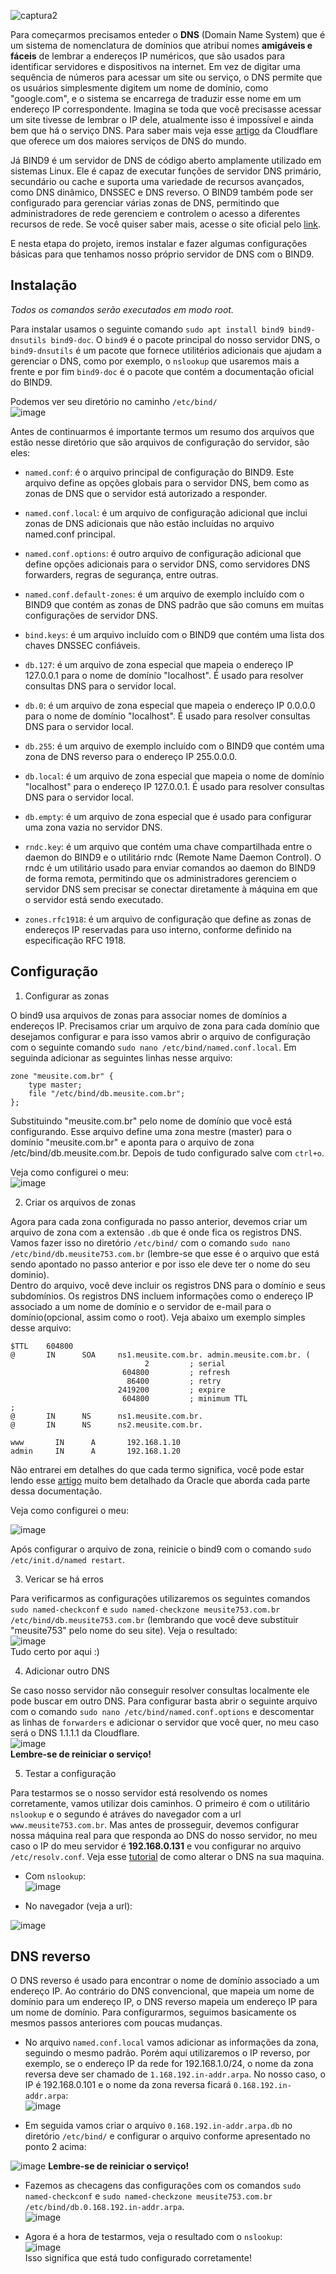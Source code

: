 ![captura2](https://user-images.githubusercontent.com/104470835/229310772-b7ef102c-b681-4706-9dc6-75572a2eafdb.jpg)


Para começarmos precisamos enteder o **DNS** (Domain Name System) que é um sistema de nomenclatura de domínios que atribui nomes **amigáveis e fáceis** de lembrar a endereços IP numéricos, que são usados para identificar servidores e dispositivos na internet. Em vez de digitar uma sequência de números para acessar um site ou serviço, o DNS permite que os usuários simplesmente digitem um nome de domínio, como "google.com", e o sistema se encarrega de traduzir esse nome em um endereço IP correspondente. Imagina se toda que você precisasse acessar um site tivesse de lembrar o IP dele, atualmente isso é impossível e ainda bem que há o serviço DNS. Para saber mais veja esse [artigo](https://www.cloudflare.com/pt-br/learning/dns/what-is-dns/) da Cloudflare que oferece um dos maiores serviços de DNS do mundo.<br>

Já BIND9 é um servidor de DNS de código aberto amplamente utilizado em sistemas Linux. Ele é capaz de executar funções de servidor DNS primário, secundário ou cache e suporta uma variedade de recursos avançados, como DNS dinâmico, DNSSEC e DNS reverso. O BIND9 também pode ser configurado para gerenciar várias zonas de DNS, permitindo que administradores de rede gerenciem e controlem o acesso a diferentes recursos de rede. Se você quiser saber mais, acesse o site oficial pelo [link](https://www.isc.org/bind/).<br>

E nesta etapa do projeto, iremos instalar e fazer algumas configurações básicas para que tenhamos nosso próprio servidor de DNS com o BIND9. <br>

## Instalação

*Todos os comandos serão executados em modo root.*<br>

Para instalar usamos o seguinte comando `sudo apt install bind9 bind9-dnsutils bind9-doc`. O `bind9` é o pacote principal do nosso servidor DNS, o `bind9-dnsutils` é um pacote que fornece utilitérios adicionais que ajudam a gerenciar o DNS, como por exemplo, o `nslookup` que usaremos mais a frente e por fim `bind9-doc` é o pacote que contém a documentação oficial do BIND9.<br>

Podemos ver seu diretório no caminho `/etc/bind/`<br>
![image](https://user-images.githubusercontent.com/104470835/229319975-fbf96f9d-8d92-4447-b9b0-907f0be0533f.png)

Antes de continuarmos é importante termos um resumo dos arquivos que estão nesse diretório que são arquivos de configuração do servidor, são eles:

* `named.conf`: é o arquivo principal de configuração do BIND9. Este arquivo define as opções globais para o servidor DNS, bem como as zonas de DNS que o servidor está autorizado a responder.

* `named.conf.local`: é um arquivo de configuração adicional que inclui zonas de DNS adicionais que não estão incluídas no arquivo named.conf principal.

* `named.conf.options`: é outro arquivo de configuração adicional que define opções adicionais para o servidor DNS, como servidores DNS forwarders, regras de segurança, entre outras.

* `named.conf.default-zones`: é um arquivo de exemplo incluído com o BIND9 que contém as zonas de DNS padrão que são comuns em muitas configurações de servidor DNS.

* `bind.keys`: é um arquivo incluído com o BIND9 que contém uma lista dos chaves DNSSEC confiáveis.

* `db.127`: é um arquivo de zona especial que mapeia o endereço IP 127.0.0.1 para o nome de domínio "localhost". É usado para resolver consultas DNS para o servidor local.

* `db.0`: é um arquivo de zona especial que mapeia o endereço IP 0.0.0.0 para o nome de domínio "localhost". É usado para resolver consultas DNS para o servidor local.

* `db.255`: é um arquivo de exemplo incluído com o BIND9 que contém uma zona de DNS reverso para o endereço IP 255.0.0.0.

* `db.local`: é um arquivo de zona especial que mapeia o nome de domínio "localhost" para o endereço IP 127.0.0.1. É usado para resolver consultas DNS para o servidor local.
  
* `db.empty`: é um arquivo de zona especial que é usado para configurar uma zona vazia no servidor DNS.

* `rndc.key`: é um arquivo que contém uma chave compartilhada entre o daemon do BIND9 e o utilitário rndc (Remote Name Daemon Control). O rndc é um utilitário usado para enviar comandos ao daemon do BIND9 de forma remota, permitindo que os administradores gerenciem o servidor DNS sem precisar se conectar diretamente à máquina em que o servidor está sendo executado.

* `zones.rfc1918`: é um arquivo de configuração que define as zonas de endereços IP reservadas para uso interno, conforme definido na especificação RFC 1918.

## Configuração

1. Configurar as zonas

O bind9 usa arquivos de zonas para associar nomes de domínios a endereços IP. Precisamos criar um arquivo de zona para cada domínio que desejamos configurar e para isso vamos abrir o arquivo de configuração com o seguinte comando `sudo nano /etc/bind/named.conf.local`. Em seguinda adicionar as seguintes linhas nesse arquivo:

```
zone "meusite.com.br" {
    type master;
    file "/etc/bind/db.meusite.com.br";
};
```
Substituindo "meusite.com.br" pelo nome de domínio que você está configurando. Esse arquivo define uma zona mestre (master) para o domínio "meusite.com.br" e aponta para o arquivo de zona /etc/bind/db.meusite.com.br. Depois de tudo configurado salve com `ctrl+o`.<br>

Veja como configurei o meu:<br>
![image](https://user-images.githubusercontent.com/104470835/229353721-efc61765-c31a-4e45-b96e-8b20132af2d3.png)

2. Criar os arquivos de zonas

Agora para cada zona configurada no passo anterior, devemos criar um arquivo de zona com a extensão `.db` que é onde fica os registros DNS. Vamos fazer isso no diretório `/etc/bind/` com o comando `sudo nano /etc/bind/db.meusite753.com.br` (lembre-se que esse é o arquivo que está sendo apontado no passo anterior e por isso ele deve ter o nome do seu dominio). <br>
Dentro do arquivo, você deve incluir os registros DNS para o domínio e seus subdomínios. Os registros DNS incluem informações como o endereço IP associado a um nome de domínio e o servidor de e-mail para o domínio(opcional, assim como o root). Veja abaixo um exemplo simples desse arquivo:<br>

```
$TTL    604800
@       IN      SOA     ns1.meusite.com.br. admin.meusite.com.br. (
                              2         ; serial
                         604800         ; refresh 
                          86400         ; retry 
                        2419200         ; expire 
                         604800         ; minimum TTL 
;
@       IN      NS      ns1.meusite.com.br.
@       IN      NS      ns2.meusite.com.br.

www       IN      A       192.168.1.10
admin     IN      A       192.168.1.20

```
Não entrarei em detalhes do que cada termo significa, você pode estar lendo esse [artigo](https://docs.oracle.com/pt-br/iaas/Content/DNS/Reference/formattingzonefile.htm) muito bem detalhado da Oracle que aborda cada parte dessa documentação.<br>

Veja como configurei o meu:<br>

![image](https://user-images.githubusercontent.com/104470835/229357324-23d895b1-8687-4735-8bfa-18a31a3fa1a1.png)<br>

Após configurar o arquivo de zona, reinicie o bind9 com o comando `sudo /etc/init.d/named restart`.<br>

3. Vericar se há erros

Para verificarmos as configurações utilizaremos os seguintes comandos `sudo named-checkconf` e `sudo named-checkzone meusite753.com.br /etc/bind/db.meusite753.com.br` (lembrando que você deve substituir "meusite753" pelo nome do seu site). Veja o resultado:<br>
![image](https://user-images.githubusercontent.com/104470835/229357839-e15759b6-bbdd-4dec-adc3-21753db64969.png)<br>
Tudo certo por aqui :)

4. Adicionar outro DNS

Se caso nosso servidor não conseguir resolver consultas localmente ele pode buscar em outro DNS. Para configurar basta abrir o seguinte arquivo com o comando `sudo nano /etc/bind/named.conf.options` e descomentar as linhas de `forwarders` e adicionar o servidor que você quer, no meu caso será o DNS 1.1.1.1 da Cloudflare.<br>
![image](https://user-images.githubusercontent.com/104470835/229358953-4864f568-e2b2-4a78-b01a-556b0eb248e1.png)<br>
**Lembre-se de reiniciar o serviço!**<br>

5. Testar a configuração 

Para testarmos se o nosso servidor está resolvendo os nomes corretamente, vamos utilizar dois caminhos. O primeiro é com o utilitário `nslookup` e o segundo é atráves do navegador com a url `www.meusite753.com.br`. Mas antes de prosseguir, devemos configurar nossa máquina real para que responda ao DNS do nosso servidor, no meu caso o IP do meu servidor é **192.168.0.131** e vou configurar no arquivo `/etc/resolv.conf`. Veja esse [tutorial](https://tiflux.com/blog/como-mudar-o-dns-em-varias-plataformas-e-os/) de como alterar o DNS na sua maquina.

* Com `nslookup`:<br>
![image](https://user-images.githubusercontent.com/104470835/229359087-1b13ac93-2a7c-44f7-aefe-88f99bfe77b7.png)

* No navegador (veja a url):<br>

![image](https://user-images.githubusercontent.com/104470835/229359147-35021674-c17b-4fe0-b437-fd97659aac81.png)

## DNS reverso

O DNS reverso é usado para encontrar o nome de domínio associado a um endereço IP. Ao contrário do DNS convencional, que mapeia um nome de domínio para um endereço IP, o DNS reverso mapeia um endereço IP para um nome de domínio. Para configurarmos, seguimos basicamente os mesmos passos anteriores com poucas mudanças.<br>

* No arquivo `named.conf.local` vamos adicionar as informações da zona, seguindo o mesmo padrão. Porém aqui utilizaremos o IP reverso, por exemplo, se o endereço IP da rede for 192.168.1.0/24, o nome da zona reversa deve ser chamado de `1.168.192.in-addr.arpa`. No nosso caso, o IP é 192.168.0.101 e o nome da zona reversa ficará `0.168.192.in-addr.arpa`:<br>
![image](https://user-images.githubusercontent.com/104470835/229360387-b8f04ade-5f21-4d5a-b213-4fb2e2aa22da.png)

* Em seguida vamos criar o arquivo `0.168.192.in-addr.arpa.db` no diretório `/etc/bind/` e configurar o arquivo conforme apresentado no ponto 2 acima:<br>

![image](https://user-images.githubusercontent.com/104470835/229360924-8508e81e-0d3d-4be2-a4cf-f5d8d057d78c.png)
**Lembre-se de reiniciar o serviço!**<br>

* Fazemos as checagens das configurações com os comandos `sudo named-checkconf` e `sudo named-checkzone meusite753.com.br /etc/bind/db.0.168.192.in-addr.arpa`.<br>
![image](https://user-images.githubusercontent.com/104470835/229361067-56c7df2e-ce55-484c-858f-ed5c85c16434.png)

* Agora é a hora de testarmos, veja o resultado com o `nslookup`:<br>
  ![image](https://user-images.githubusercontent.com/104470835/229361209-202d7575-8b83-415a-a66a-9b1af577a810.png)<br>
  Isso significa que está tudo configurado corretamente!
